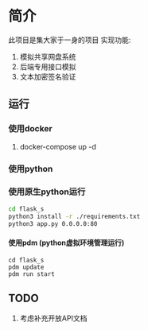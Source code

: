 #  简介

此项目是集大家于一身的项目
实现功能:

1. 模拟共享网盘系统
2. 后端专用接口模拟
3. 文本加密签名验证

## 运行

### 使用docker

1. docker-compose up -d
   
### 使用python

### 使用原生python运行

```bash
cd flask_s
python3 install -r ./requirements.txt
python3 app.py 0.0.0.0:80
```

#### 使用pdm (python虚拟环境管理运行)

```
cd flask_s
pdm update
pdm run start
```


## TODO

1. 考虑补充开放API文档
